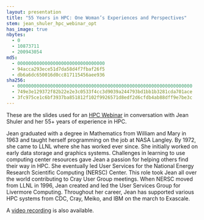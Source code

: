 ```yaml
---
layout: presentation
title: "55 Years in HPC: One Woman’s Experiences and Perspectives"
stem: jean_shuler_hpc_webinar_opt
has_image: true
nbytes:
  - 0
  - 10873711
  - 200943054
md5:
  - 00000000000000000000000000000000
  - 94acca293ece51d7da58d4f7fbaf26f5
  - db6a6dc650016d0cc817115456aee936
sha256:
  - 0000000000000000000000000000000000000000000000000000000000000000
  - 749e3e129372f82b22e2e3c0533f4cc3d9039a244793bd1bb1b3281cda701ace
  - 3fc975ce1c6bf3937ba851812f102f9926571d8edf2d6cfdb4ab88dff9e7be3c
---
```

These are the slides used for an [HPC Webinar](https://www.exascaleproject.org/event/55plus-years-in-hpc/) in conversation with Jean Shuler and her 55+ years of experience in HPC.

Jean graduated with a degree in Mathematics from William and Mary in 1963 and taught herself programming on the job at NASA Langley.
By 1972, she came to LLNL where she has worked ever since.
She initially worked on early data storage and graphics systems.
Challenges in learning to use computing center resources gave Jean a passion for helping others find their way in HPC.
She eventually led User Services for the National Energy Research Scientific Computing (NERSC) Center.
This role took Jean all over the world contributing to Cray User Group meetings.
When NERSC moved from LLNL in 1996, Jean created and led the User Services Group for Livermore Computing.
Throughout her career, Jean has supported various HPC systems from CDC, Cray, Meiko, and IBM on the march to Exascale.

A [video recording](https://youtu.be/SvWG4dVjj8o) is also available.
